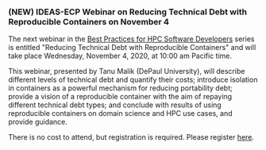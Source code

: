 ### (NEW) IDEAS-ECP Webinar on Reducing Technical Debt with Reproducible Containers on November 4

The next webinar in the 
[Best Practices for HPC Software Developers](http://ideas-productivity.org/events/hpc-best-practices-webinars/) 
series is entitled "Reducing Technical Debt with Reproducible Containers"
and will take place Wednesday, November 4, 2020, at 10:00 am 
Pacific time.

This webinar, presented by Tanu Malik (DePaul University), will describe 
different levels of technical debt and quantify their costs; introduce
isolation in containers as a powerful mechanism for reducing portability debt;
provide a vision of a reproducible container with the aim of repaying different
technical debt types; and conclude with results of using reproducible containers
on domain science and HPC use cases, and provide guidance.

There is no cost to attend, but registration is required. Please register
[here](https://exascaleproject.zoomgov.com/meeting/register/vJIsf-qsrzoiG_wS4H6BK9I1bFC0l4NzWO0).
